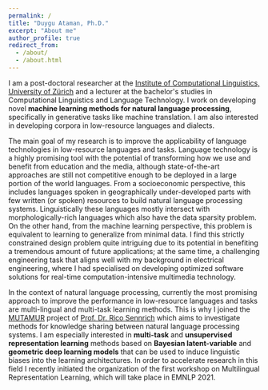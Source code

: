 ```yaml
---
permalink: /
title: "Duygu Ataman, Ph.D."
excerpt: "About me"
author_profile: true
redirect_from: 
  - /about/
  - /about.html
---
```


I am a post-doctoral researcher at the [Institute of Computational Linguistics, University of Zürich](https://www.cl.uzh.ch/de/people/team/compling/ataman.html) and a lecturer at the bachelor's studies in Computational Linguistics and Language Technology. I work on developing novel <strong>machine learning methods for natural language processing</strong>, specifically in generative tasks like machine translation. I am also interested in developing corpora in low-resource languages and dialects.

The main goal of my research is to improve the applicability of language technologies in low-resource languages and tasks. Language technology is a highly promising tool with the potential of transforming how we use and benefit from education and the media, although state-of-the-art approaches are still not competitive enough to be deployed in a large portion of the world languages. From a socioeconomic perspective, this includes languages spoken in geographically under-developed parts with few written (or spoken) resources to build natural language processing systems. Linguistically these languages mostly intersect with morphologically-rich languages which also have the data sparsity problem. On the other hand, from the machine learning perspective, this problem is equivalent to learning to generalize from minimal data. I find this strictly constrained design problem quite intriguing due to its potential in benefiting a tremendous amount of future applications; at the same time, a challenging engineering task that aligns well with my background in electrical engineering, where I had specialised on developing optimized software solutions for real-time computation-intensive multimedia technology. 

In the context of natural language processing, currently the most promising approach to improve the performance in low-resource languages and tasks are multi-lingual and multi-task learning methods. This is why I joined the [MUTAMUR](https://www.cl.uzh.ch/en/texttechnologies/research/machine-learning/mutamur.html) project of [Prof. Dr. Rico Sennrich](https://www.cl.uzh.ch/de/people/team/compling/sennrich.html) which aims to investigate methods for knowledge sharing between natural language processing systems. I am especially interested in <strong>multi-task</strong> and <strong>unsupervised representation learning</strong> methods based on <strong>Bayesian latent-variable</strong> and <strong>geometric deep learning models</strong> that can be used to induce linguistic biases into the learning architectures. In order to accelerate research in this field I recently initiated the organization of the first workshop on Multilingual Representation Learning, which will take place in EMNLP 2021. 
